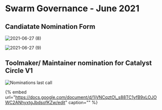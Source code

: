 # Swarm Governance - June 2021

## Candiatate Nomination Form

![2021-06-27 (8)](https://user-images.githubusercontent.com/25156451/123558713-a3015200-d78f-11eb-942f-431533021ab9.png)

![2021-06-27 (9)](https://user-images.githubusercontent.com/25156451/123558716-a7c60600-d78f-11eb-9f25-995f5dbacd27.png)


## Toolmaker/ Maintainer nomination for Catalyst Circle V1

![Nominations last call](https://user-images.githubusercontent.com/25156451/123558325-8cf29200-d78d-11eb-83ba-8556b9b2990f.png)

{% embed url="https://docs.google.com/document/d/1jVNCqztO\_s88TC1yfB9xLOJOWC2ANhyxtgJbdsofKZw/edit" caption="" %}

